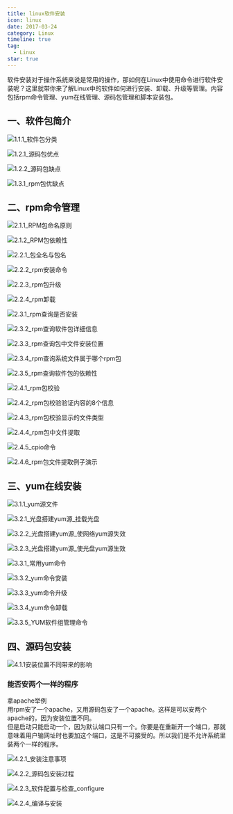 ```yaml
---
title: linux软件安装
icon: linux
date: 2017-03-24
category: Linux
timeline: true
tag:
  - Linux
star: true
---
```


软件安装对于操作系统来说是常用的操作，那如何在Linux中使用命令进行软件安装呢？这里就带你来了解Linux中的软件如何进行安装、卸载、升级等管理。内容包括rpm命令管理、yum在线管理、源码包管理和脚本安装包。

## 一、软件包简介
![1.1.1_软件包分类](https://cdn.fetie.cn/linux/install/1.1.1_软件包分类.jpg)

![1.2.1_源码包优点](https://cdn.fetie.cn/linux/install/1.2.1_源码包优点.jpg)

![1.2.2_源码包缺点](https://cdn.fetie.cn/linux/install/1.2.2_源码包缺点.jpg)

![1.3.1_rpm包优缺点](https://cdn.fetie.cn/linux/install/1.3.1_rpm包优缺点.jpg)

## 二、rpm命令管理
![2.1.1_RPM包命名原则](https://cdn.fetie.cn/linux/install/2.1.1_RPM包命名原则.jpg)

![2.1.2_RPM包依赖性](https://cdn.fetie.cn/linux/install/2.1.2_RPM包依赖性.jpg)

![2.2.1_包全名与包名](https://cdn.fetie.cn/linux/install/2.2.1_包全名与包名.jpg)

![2.2.2_rpm安装命令](https://cdn.fetie.cn/linux/install/2.2.2_rpm安装命令.jpg)

![2.2.3_rpm包升级](https://cdn.fetie.cn/linux/install/2.2.3_rpm包升级.jpg)

![2.2.4_rpm卸载](https://cdn.fetie.cn/linux/install/2.2.4_rpm卸载.jpg)

![2.3.1_rpm查询是否安装](https://cdn.fetie.cn/linux/install/2.3.1_rpm查询是否安装.jpg)

![2.3.2_rpm查询软件包详细信息](https://cdn.fetie.cn/linux/install/2.3.2_rpm查询软件包详细信息.jpg)

![2.3.3_rpm查询包中文件安装位置](https://cdn.fetie.cn/linux/install/2.3.3_rpm查询包中文件安装位置.jpg)

![2.3.4_rpm查询系统文件属于哪个rpm包](https://cdn.fetie.cn/linux/install/2.3.4_rpm查询系统文件属于哪个rpm包.jpg)

![2.3.5_rpm查询软件包的依赖性](https://cdn.fetie.cn/linux/install/2.3.5_rpm查询软件包的依赖性.jpg)

![2.4.1_rpm包校验](https://cdn.fetie.cn/linux/install/2.4.1_rpm包校验.jpg)

![2.4.2_rpm包校验验证内容的8个信息](https://cdn.fetie.cn/linux/install/2.4.2_rpm包校验验证内容的8个信息.jpg)

![2.4.3_rpm包校验显示的文件类型](https://cdn.fetie.cn/linux/install/2.4.3_rpm包校验显示的文件类型.jpg)

![2.4.4_rpm包中文件提取](https://cdn.fetie.cn/linux/install/2.4.4_rpm包中文件提取.jpg)

![2.4.5_cpio命令](https://cdn.fetie.cn/linux/install/2.4.5_cpio命令.jpg)

![2.4.6_rpm包文件提取例子演示](https://cdn.fetie.cn/linux/install/2.4.6_rpm包文件提取例子演示.jpg)

## 三、yum在线安装
![3.1.1_yum源文件](https://cdn.fetie.cn/linux/install/3.1.1_yum源文件.jpg)

![3.2.1_光盘搭建yum源_挂载光盘](https://cdn.fetie.cn/linux/install/3.2.1_光盘搭建yum源_挂载光盘.jpg)

![3.2.2_光盘搭建yum源_使网络yum源失效](https://cdn.fetie.cn/linux/install/3.2.2_光盘搭建yum源_使网络yum源失效.jpg)

![3.2.3_光盘搭建yum源_使光盘yum源生效](https://cdn.fetie.cn/linux/install/3.2.3_光盘搭建yum源_使光盘yum源生效.jpg)

![3.3.1_常用yum命令](https://cdn.fetie.cn/linux/install/3.3.1_常用yum命令.jpg)

![3.3.2_yum命令安装](https://cdn.fetie.cn/linux/install/3.3.2_yum命令安装.jpg)

![3.3.3_yum命令升级](https://cdn.fetie.cn/linux/install/3.3.3_yum命令升级.jpg)

![3.3.4_yum命令卸载](https://cdn.fetie.cn/linux/install/3.3.4_yum命令卸载.jpg)

![3.3.5_YUM软件组管理命令](https://cdn.fetie.cn/linux/install/3.3.5_YUM软件组管理命令.jpg)

## 四、源码包安装
![4.1.1安装位置不同带来的影响](https://cdn.fetie.cn/linux/install/4.1.1安装位置不同带来的影响.jpg)

### 能否安两个一样的程序
拿apache举例  
用rpm安了一个apache，又用源码包安了一个apache。这样是可以安两个apache的，因为安装位置不同。  
但是启动只能启动一个，因为默认端口只有一个。你要是在重新开一个端口，那就意味着用户输网址时也要加这个端口，这是不可接受的。所以我们是不允许系统里装两个一样的程序。

![4.2.1_安装注意事项](https://cdn.fetie.cn/linux/install/4.2.1_安装注意事项.jpg)

![4.2.2_源码包安装过程](https://cdn.fetie.cn/linux/install/4.2.2_源码包安装过程.jpg)

![4.2.3_软件配置与检查_configure](https://cdn.fetie.cn/linux/install/4.2.3_软件配置与检查_configure.jpg)

![4.2.4_编译与安装](https://cdn.fetie.cn/linux/install/4.2.4_编译与安装.jpg)